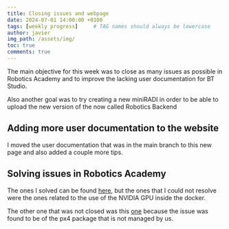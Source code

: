 ```yaml
---
title: Closing issues and webpage
date: 2024-07-01 14:00:00 +0100
tags: [weekly progress]     # TAG names should always be lowercase
author: javier
img_path: /assets/img/
toc: true
comments: true
---
```


The main objective for this week was to close as many issues as possible in Robotics Academy and to improve the lacking user documentation for BT Studio.

Also another goal was to try creating a new miniRADI in order to be able to upload the new version of the now called Robotics Backend

## Adding more user documentation to the website

I moved the user documentation that was in the main branch to this new page and also added a couple more tips.

## Solving issues in Robotics Academy

The ones I solved can be found [here](https://github.com/JdeRobot/RoboticsAcademy/pulls?q=is%3Apr+author%3A%40me+is%3Aclosed), but the ones that I could not resolve were the ones related to the use of the NVIDIA GPU inside the docker.

The other one that was not closed was this [one](https://github.com/JdeRobot/RoboticsAcademy/issues/2633) because the issue was found to be of the px4 package that is not managed by us.
